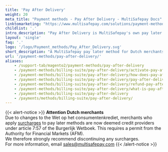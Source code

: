```yaml
---
title: 'Pay After Delivery'
weight: 20
meta_title: "Payment methods - Pay After Delivery - MultiSafepay Docs"
linktomarketing: "https://www.multisafepay.com/solutions/payment-methods/pay-after-delivery"
childlist: '.'
intro_description: "Pay After Delivery is MultiSafepay's own pay later method that lets customers pay for orders after receiving them, increasing customer confidence and conversion."
layout: 'single'
faq: '.'
logo: '/logo/Payment_methods/Pay_After_Delivery.svg' 
short_description: "A MultiSafepay pay later method for Dutch merchants."
url: '/payment-methods/pay-after-delivery/'
aliases:
    - /support-tab/magento2/payment-methods/pay-after-delivery
    - /payment-methods/billing-suite/pay-after-delivery/activate-pay-after-delivery 
    - /payment-methods/billing-suite/pay-after-delivery/how-does-pay-after-delivery-work
    - /payment-methods/billing-suite/pay-after-delivery/pay-after-delivery-testing
    - /payment-methods/billing-suite/pay-after-delivery/refund-pay-after-delivery
    - /payment-methods/billing-suite/pay-after-delivery/what-is-pay-after-delivery
    - /payment-methods/billing-suite/pay-after-delivery
    - /payments/methods/billing-suite/pay-after-delivery/
---
```

{{< alert-notice >}} **Attention Dutch merchants** <br> Due to changes to the Wet op het consumentenkrediet, merchants who apply [surcharges](/about-payments/surcharges/) to pay later methods are now deemed credit providers under article 7:57 of the Burgerlijk Wetboek. This requires a permit from the Authority for Financial Markets (AFM). <br> We therefore strongly recommend discontinuing any surcharges. <br> For more information, email <sales@multisafepay.com> {{< /alert-notice >}}
